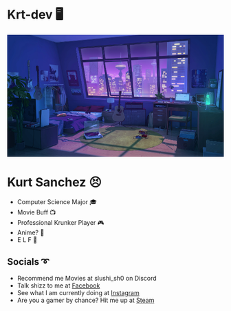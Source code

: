 # Krt-dev 🖥️
<p align="center">
  <img src="https://github.com/Krt-dev/Krt-dev/blob/master/images/roomBanner.png?raw=true" alt="Pixel Art">
</p>

# Kurt Sanchez 😣

- Computer Science Major :mortar_board:
- Movie Buff 📺
- Professional Krunker Player 🎮
- Anime? 🗾
- E L F 🧝

## Socials ➰

- Recommend me Movies at slushi_sh0 on Discord
- Talk shizz to me at [Facebook](https://www.facebook.com/theSushiSashi)
- See what I am currently doing at [Instagram](https://www.instagram.com/hertzkertz)
- Are you a gamer by chance? Hit me up at [Steam](https://steamcommunity.com/id/NIGHTSMILE)


